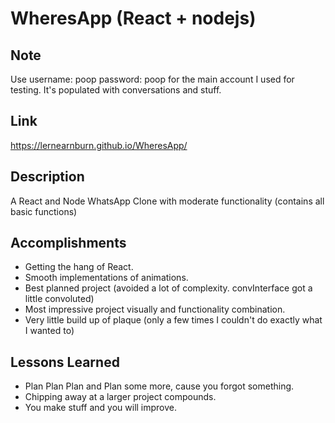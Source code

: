 # WheresApp (React + nodejs)
## Note
 Use username: poop password: poop for the main account I used for testing. It's populated with conversations and stuff.

## Link
 https://lernearnburn.github.io/WheresApp/ 

## Description
A React and Node WhatsApp Clone with moderate functionality (contains all basic functions)

## Accomplishments
+ Getting the hang of React.
+ Smooth implementations of animations.
+ Best planned project (avoided a lot of complexity. convInterface got a little convoluted)
+ Most impressive project visually and functionality combination.
+ Very little build up of plaque (only a few times I couldn't do exactly what I wanted to)


## Lessons Learned
+ Plan Plan Plan and Plan some more, cause you forgot something.
+ Chipping away at a larger project compounds.
+ You make stuff and you will improve.
